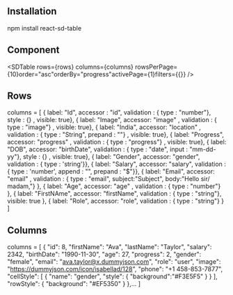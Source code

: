 ## Installation

npm install react-sd-table

## Component

<SDTable rows={rows} columns={columns} rowsPerPage={10}order="asc"orderBy="progress"activePage={1}filters={{}}   />

## Rows

columns = [
  { label: "Id", accessor : "id", validation : { type : "number"}, style : {}  , visible: true},
  { label: "Image", accessor: "image" , validation : { type : "image"} , visible: true},
  { label: "India", accessor: "location" , validation : { type : "String", prepand : ""} , visible: true},
  { label: "Progress", accessor: "progress" , validation : { type : "progress"} , visible: true},
  { label: "DOB", accessor: "birthDate", validation : { type : "date", input : "mm-dd-yy"}, style : {} , visible: true},
  { label: "Gender", accessor: "gender", validation : { type : 'string'}},
  { label: "Salary", accessor: "salary", validation : { type : 'number', append : "", prepand : "$"}},
  { label: "Email", accessor: "email" , validation : { type : "email", subject:"Subject", body:"Hello sir/ madam,"} },
  { label: "Age", accessor: "age" , validation : { type : "number"} },
  { label: "FirstNAme", accessor: "firstName", validation : { type : "string"}, visible: true },
  { label: "Role", accessor: "role", validation : { type : "string"} }
]

## Columns

columns = [
{
    "id": 8,
    "firstName": "Ava",
    "lastName": "Taylor",
    "salary": 2342,
    "birthDate": "1990-11-30",
    "age": 27,
    "progress": 2,
    "gender": "female",
    "email": "ava.taylor@x.dummyjson.com",
    "role": "user",
    "image": "https://dummyjson.com/icon/isabellad/128",
    "phone": "+1 458-853-7877",
    "cellStyle": [
      {
        "name": "gender",
        "style": {  "background":"#F3E5F5" }
      }
    ],
    "rowStyle": { "background": "#EF5350" }
  },...
]

